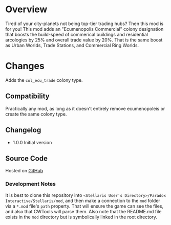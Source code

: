 # Overview

Tired of your city-planets not being top-tier trading hubs? Then this mod is for you! This mod adds an "Ecumenopolis Commercial" colony designation that boosts the build-speed of commerical buildings and residential arcologies by 25% and overall trade value by 20%.  That is the same boost as Urban Worlds, Trade Stations, and Commercial Ring Worlds.

# Changes

Adds the `col_ecu_trade` colony type.

## Compatibility

Practically any mod, as long as it doesn't entirely remove ecumenopoleis or create the same colony type.

## Changelog

* 1.0.0 Initial version

## Source Code

Hosted on [GitHub](https://github.com/corsairmarks/ecumenopolis_trade)

### Development Notes

It is best to clone this repository into `<Stellaris User's Directory>/Paradox Interactive/Stellaris/mod`, and then make a connection to the `mod` folder via a `*.mod` file's `path` property.  That will ensure the game can see the files, and also that CWTools will parse them.  Also note that the README.md file exists in the `mod` directory but is symbolically linked in the root directory.